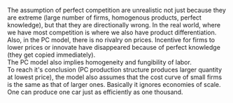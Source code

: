 The assumption of perfect competition are unrealistic not just because they are extreme (large number of firms, homogenous products,  perfect knowledge), but that they are directionally wrong. In the real world, where we have most competition is where we also have product differentiation.  
Also, in the PC model, there is no rivalry on prices. Incentive for firms to lower prices or innovate have disappeared because of perfect knowledge (they get copied immediately).  
The PC model also implies homogeneity and fungibility of labor.  
To reach it's conclusion (PC production structure produces larger quantity at lowest price), the model also assumes that the cost curve of small firms is the same as that of larger ones. Basically it ignores economies of scale. One can produce one car just as efficiently as one thousand.  
